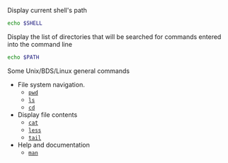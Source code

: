 Display current shell's path
```bash
echo $SHELL
```
Display the list of directories that will be searched for commands entered into the command line
```bash
echo $PATH
```
Some Unix/BDS/Linux general commands
- File system navigation.
  - [`pwd`](/pwd) 
  - [`ls`](/ls) 
  - [`cd`](/cd) 
- Display file contents
  - [`cat`](/cat)
  - [`less`](/less)
  - [`tail`](/tail)
- Help and documentation
  - [`man`](/man)

